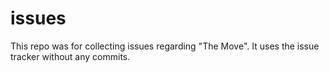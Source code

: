 issues
======
This repo was for collecting issues regarding "The Move". It uses the issue tracker without any commits.
